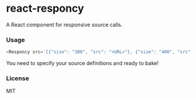 # react-responcy
A React component for responsive source calls.

### Usage

```javascript
<Responcy src='[{"size": "300", "src": "<URL>"}, {"size": "400", "src":"<URL>"}, {"size": "500", "src":"<URL>"}]'/>
```

You need to specify your source definitions and ready to bake!

### License

MIT
